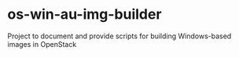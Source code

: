 # os-win-au-img-builder
Project to document and provide scripts for building Windows-based images in OpenStack
